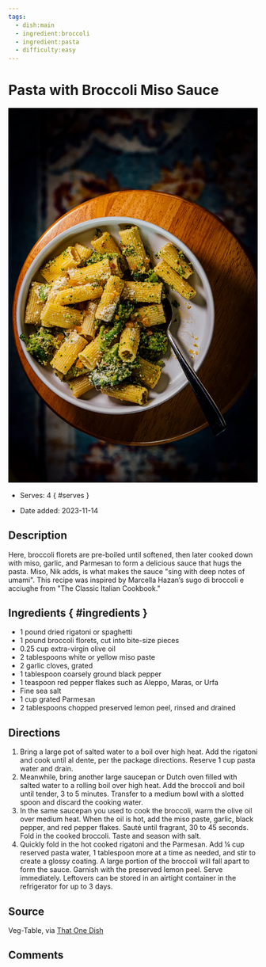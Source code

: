 ```yaml
---
tags:
  - dish:main
  - ingredient:broccoli
  - ingredient:pasta
  - difficulty:easy
---
```

<!-- Tags can have colon, but no space around it -->

# Pasta with Broccoli Miso Sauce

![Recipe picture](../images/pasta_broccoli_miso.webp)

<!-- Serves has to be a single number, no dashes, but text is allowed after the
number (e.g., 24 cookies) -->
- Serves: 4
{ #serves }
<!-- Time is not parsed, so anything can be input here, and additional
values can be added (e.g., "active time", "cooking time", etc) -->
- Date added:  2023-11-14

## Description

Here, broccoli florets are pre-boiled until softened, then later cooked down with miso, garlic, and Parmesan to form a delicious sauce that hugs the pasta. Miso, Nik adds, is what makes the sauce "sing with deep notes of umami". This recipe was inspired by Marcella Hazan’s sugo di broccoli e acciughe from "The Classic Italian Cookbook."

## Ingredients { #ingredients }

<!-- Decimals are allowed, fractions are not. For ranges, use only a single dash
and no spaces between the numbers. -->

- 1 pound dried rigatoni or spaghetti
- 1 pound broccoli florets, cut into bite-size pieces
- 0.25 cup extra-virgin olive oil
- 2 tablespoons white or yellow miso paste
- 2 garlic cloves, grated
- 1 tablespoon coarsely ground black pepper
- 1 teaspoon red pepper flakes such as Aleppo, Maras, or Urfa
- Fine sea salt
- 1 cup grated Parmesan
- 2 tablespoons chopped preserved lemon peel, rinsed and drained

## Directions

<!-- If you have a direction that refers to a number of some ingredient, wrap
the number in asterisks and add `{.ingredient-num}` afterwards. For example,
write `Add 2 Tbsp oil to pan` as `Add *2*{.ingredient-num} to pan`. This allows
us to properly change the number when changing the serves value. -->

1. Bring a large pot of salted water to a boil over high heat. Add the rigatoni and cook until al dente, per the package directions. Reserve 1 cup pasta water and drain. 
2. Meanwhile, bring another large saucepan or Dutch oven filled with salted water to a rolling boil over high heat. Add the broccoli and boil until tender, 3 to 5 minutes. Transfer to a medium bowl with a slotted spoon and discard the cooking water. 
3. In the same saucepan you used to cook the broccoli, warm the olive oil over medium heat. When the oil is hot, add the miso paste, garlic, black pepper, and red pepper flakes. Sauté until fragrant, 30 to 45 seconds. Fold in the cooked broccoli. Taste and season with salt. 
4. Quickly fold in the hot cooked rigatoni and the Parmesan. Add ¼ cup reserved pasta water, 1 tablespoon more at a time as needed, and stir to create a glossy coating. A large portion of the broccoli will fall apart to form the sauce. Garnish with the preserved lemon peel. Serve immediately. Leftovers can be stored in an airtight container in the refrigerator for up to 3 days.

## Source

Veg-Table, via [That One Dish](https://thatonedish.substack.com/p/a-recipe-for-pasta-with-broccoli)

## Comments
